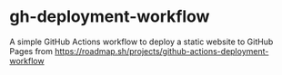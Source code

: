 # gh-deployment-workflow
A simple GitHub Actions workflow to deploy a static website to GitHub Pages
from https://roadmap.sh/projects/github-actions-deployment-workflow 
